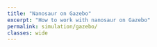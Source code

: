 ```yaml
---
title: "Nanosaur on Gazebo"
excerpt: "How to work with nanosaur on Gazebo"
permalink: simulation/gazebo/
classes: wide
---
```

